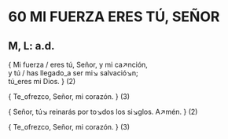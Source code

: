 # 60 MI FUERZA ERES TÚ, SEÑOR

## M, L:  a.d.

{ Mi fuerza / eres tú, Señor, y mi ca↗nción,  
y tú / has llegado_a ser mi↘ salvació↘n;  
tú_eres mi Dios. } (2)  

{ Te_ofrezco, Señor, mi corazón. } (3)  

{ Señor, tú↘ reinarás por to↘dos los si↘glos. A↗mén. } (2)  

{ Te_ofrezco, Señor, mi corazón. } (3)  

